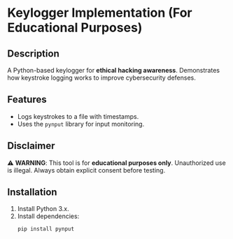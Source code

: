 # Keylogger Implementation (For Educational Purposes)

## Description
A Python-based keylogger for **ethical hacking awareness**. Demonstrates how keystroke logging works to improve cybersecurity defenses.

## Features
- Logs keystrokes to a file with timestamps.
- Uses the `pynput` library for input monitoring.

## Disclaimer
⚠️ **WARNING**: This tool is for **educational purposes only**. Unauthorized use is illegal. Always obtain explicit consent before testing.

## Installation
1. Install Python 3.x.
2. Install dependencies:
   ```bash
   pip install pynput
